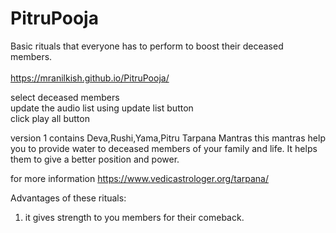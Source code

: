 # PitruPooja
Basic rituals that everyone has to perform to boost their deceased members.
<br><br>
https://mranilkish.github.io/PitruPooja/

select deceased members<br>
update the audio list using update list button <br>
click play all button

version 1
contains Deva,Rushi,Yama,Pitru Tarpana Mantras
this mantras help you to provide water to deceased members 
of your family and life.
It helps them to give a better position and power.

for more information
https://www.vedicastrologer.org/tarpana/

Advantages of these rituals:
1. it gives strength to you members  for their comeback.
